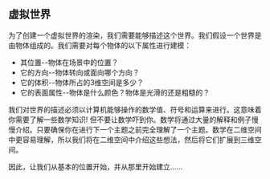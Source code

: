 ## 虚拟世界

为了创建一个虚拟世界的渲染，我们需要能够描述这个世界。我们假设一个世界是由物体组成的。我们需要对每个物体的以下属性进行建模：

- 其位置--物体在场景中的位置？
- 它的方向--物体转向或面向哪个方向？
- 它的体积--物体所占的3维空间是多少？
- 它的表面属性--物体是什么颜色？物体是光滑的还是粗糙的？

我们对世界的描述必须以计算机能够操作的数学值、符号和运算来进行。这意味着你需要了解一些数学知识! 但不要让数学吓到你。数学将通过大量的解释和例子慢慢介绍。只要确保你在进行下一个主题之前完全理解了一个主题。数学在二维空间中更容易理解，所以我们将在二维空间中介绍这些想法，然后将它们扩展到三维空间。

因此，让我们从基本的位置开始，并从那里开始建立......